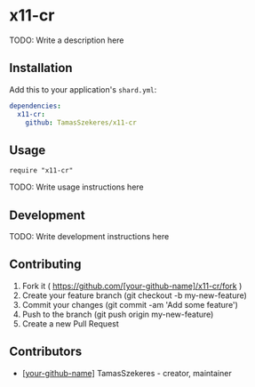 # x11-cr

TODO: Write a description here

## Installation


Add this to your application's `shard.yml`:

```yaml
dependencies:
  x11-cr:
    github: TamasSzekeres/x11-cr
```


## Usage


```crystal
require "x11-cr"
```


TODO: Write usage instructions here

## Development

TODO: Write development instructions here

## Contributing

1. Fork it ( https://github.com/[your-github-name]/x11-cr/fork )
2. Create your feature branch (git checkout -b my-new-feature)
3. Commit your changes (git commit -am 'Add some feature')
4. Push to the branch (git push origin my-new-feature)
5. Create a new Pull Request

## Contributors

- [[your-github-name]](https://github.com/[your-github-name]) TamasSzekeres - creator, maintainer
